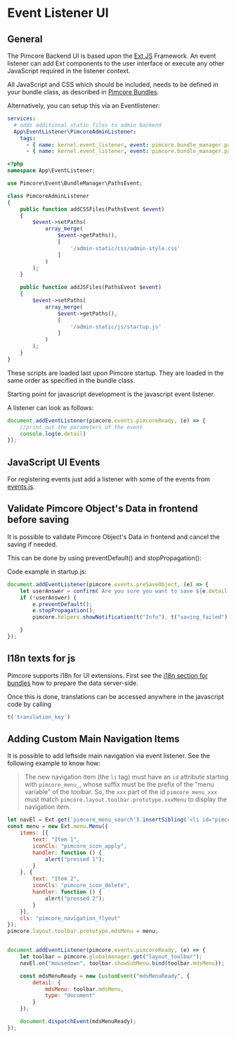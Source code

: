 # Event Listener UI

## General

The Pimcore Backend UI is based upon the [Ext JS](https://www.sencha.com/products/extjs/#overview) Framework. An event listener can
add Ext components to the user interface or execute any other JavaScript required in the listener context.

All JavaScript and CSS which should be included, needs to be defined in your bundle class, as described in 
[Pimcore Bundles](./05_Pimcore_Bundles/README.md). 

Alternatively, you can setup this via an Eventlistener:

```yaml
services:
  # adds additional static files to admin backend
  App\EventListener\PimcoreAdminListener:
    tags:
      - { name: kernel.event_listener, event: pimcore.bundle_manager.paths.css, method: addCSSFiles }
      - { name: kernel.event_listener, event: pimcore.bundle_manager.paths.js, method: addJSFiles }
```

```php
<?php
namespace App\EventListener;

use Pimcore\Event\BundleManager\PathsEvent;

class PimcoreAdminListener
{
    public function addCSSFiles(PathsEvent $event)
    {
        $event->setPaths(
            array_merge(
                $event->getPaths(),
                [
                    '/admin-static/css/admin-style.css'
                ]
            )
        );
    }

    public function addJSFiles(PathsEvent $event)
    {
        $event->setPaths(
            array_merge(
                $event->getPaths(),
                [
                    '/admin-static/js/startup.js'
                ]
            )
        );
    }
}
```


These scripts are loaded last upon Pimcore startup. They are loaded in the same order as specified in the bundle class.

Starting point for javascript development is the javascript event listener.

A listener can look as follows: 
```javascript
document.addEventListener(pimcore.events.pimcoreReady, (e) => {
    //print out the parameters of the event
    console.log(e.detail)
});
```

## JavaScript UI Events

For registering events just add a listener with some of the events from [events.js](https://github.com/pimcore/pimcore/blob/11.x/bundles/AdminBundle/public/js/pimcore/events.js). 


## Validate Pimcore Object's Data in frontend before saving

It is possible to validate Pimcore Object's Data in frontend and cancel the saving if needed.

This can be done by using preventDefault() and stopPropagation():

Code example in startup.js:

```javascript
document.addEventListener(pimcore.events.preSaveObject, (e) => {
    let userAnswer = confirm(`Are you sure you want to save ${e.detail.object.data.general.className}?`);
    if (!userAnswer) {
        e.preventDefault();
        e.stopPropagation();
        pimcore.helpers.showNotification(t("Info"), t("saving_failed") + ' ' + 'placeholder', 'info');

    }
});
```

## I18n texts for js

Pimcore supports i18n for UI extensions. First see the [i18n section for bundles](./README.md) how to prepare the data 
server-side. 

Once this is done, translations can be accessed anywhere in the javascript code by calling

```javascript
t('translation_key')
```

## Adding Custom Main Navigation Items

It is possible to add leftside main navigation via event listener. See the following example to know how: 

> The new navigation item (the `li` tag) must have an `id` attribute starting with `pimcore_menu_`, whose suffix must be the prefix of the "menu variable" of the toolbar.
  So, the `xxx` part of the id `pimcore_menu_xxx` must match `pimcore.layout.toolbar.prototype.xxxMenu` to display the navigation item.

```javascript
let navEl = Ext.get('pimcore_menu_search').insertSibling('<li id="pimcore_menu_mds" data-menu-tooltip="mds extension" class="pimcore_menu_item pimcore_menu_needs_children">mds extension</li>', 'after');
const menu = new Ext.menu.Menu({
    items: [{
        text: "Item 1",
        iconCls: "pimcore_icon_apply",
        handler: function () {
            alert("pressed 1");
        }
    }, {
        text: "Item 2",
        iconCls: "pimcore_icon_delete",
        handler: function () {
            alert("pressed 2");
        }
    }],
    cls: "pimcore_navigation_flyout"
});
pimcore.layout.toolbar.prototype.mdsMenu = menu;


document.addEventListener(pimcore.events.pimcoreReady, (e) => {
    let toolbar = pimcore.globalmanager.get("layout_toolbar");
    navEl.on("mousedown", toolbar.showSubMenu.bind(toolbar.mdsMenu));

    const mdsMenuReady = new CustomEvent("mdsMenuReady", {
        detail: {
            mdsMenu: toolbar.mdsMenu,
            type: "document"
        }
    });

    document.dispatchEvent(mdsMenuReady);
});
```
